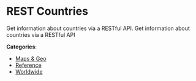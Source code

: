# REST Countries


Get information about countries via a RESTful API. Get information about countries via a RESTful API



**Categories**:
- [Maps & Geo](https://github.com/apis-list/apis-list#maps-and-geo)
- [Reference](https://github.com/apis-list/apis-list#reference)
- [Worldwide](https://github.com/apis-list/apis-list#worldwide)







